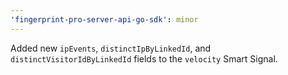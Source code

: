 ```yaml
---
'fingerprint-pro-server-api-go-sdk': minor
---
```


Added new `ipEvents`, `distinctIpByLinkedId`, and `distinctVisitorIdByLinkedId` fields to the `velocity` Smart Signal.
